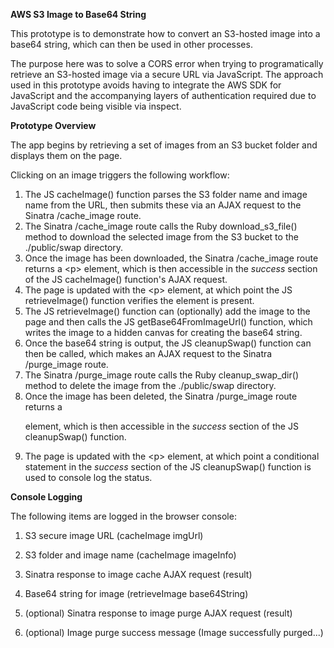 **AWS S3 Image to Base64 String**

This prototype is to demonstrate how to convert an S3-hosted image into a base64 string, which can then be used in other processes.

The purpose here was to solve a CORS error when trying to programatically retrieve an S3-hosted image via a secure URL via JavaScript.  The approach used in this prototype avoids having to integrate the AWS SDK for JavaScript and the accompanying layers of authentication required due to JavaScript code being visible via inspect.

**Prototype Overview**

The app begins by retrieving a set of images from an S3 bucket folder and displays them on the page.

Clicking on an image triggers the following workflow:

1. The JS cacheImage() function parses the S3 folder name and image name from the URL, then submits these via an AJAX request to the Sinatra /cache\_image route.   
2. The Sinatra /cache\_image route calls the Ruby download\_s3\_file() method to download the selected image from the S3 bucket to the ./public/swap directory.  
3. Once the image has been downloaded, the Sinatra /cache\_image route returns a \<p\> element, which is then accessible in the *success* section of the JS cacheImage() function's AJAX request.  
4. The page is updated with the \<p\> element, at which point the JS retrieveImage() function verifies the element is present.  
5. The JS retrieveImage() function can (optionally) add the image to the page and then calls the JS getBase64FromImageUrl() function, which writes the image to a hidden canvas for creating the base64 string.  
6. Once the base64 string is output, the JS cleanupSwap() function can then be called, which makes an AJAX request to the Sinatra /purge\_image route.  
7. The Sinatra /purge\_image route calls the Ruby cleanup\_swap\_dir() method to delete the image from the ./public/swap directory.  
8. Once the image has been deleted, the Sinatra /purge\_image route returns a <p> element, which is then accessible in the *success* section of the JS cleanupSwap() function.  
9. The page is updated with the \<p\> element, at which point a conditional statement in the *success* section of the JS cleanupSwap() function is used to console log the status.

**Console Logging**

The following items are logged in the browser console:

1. S3 secure image URL (cacheImage imgUrl)

2. S3 folder and image name (cacheImage imageInfo)

3. Sinatra response to image cache AJAX request (result)

4. Base64 string for image (retrieveImage base64String)

5. (optional) Sinatra response to image purge AJAX request (result)

6. (optional) Image purge success message (Image successfully purged...)